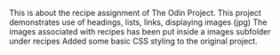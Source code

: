 This is about the recipe assignment of The Odin Project.
This project demonstrates use of headings, lists, links, displaying images (jpg)
The images associated with recipes has been put inside a images subfolder under recipes
Added some basic CSS styling to the original project.
